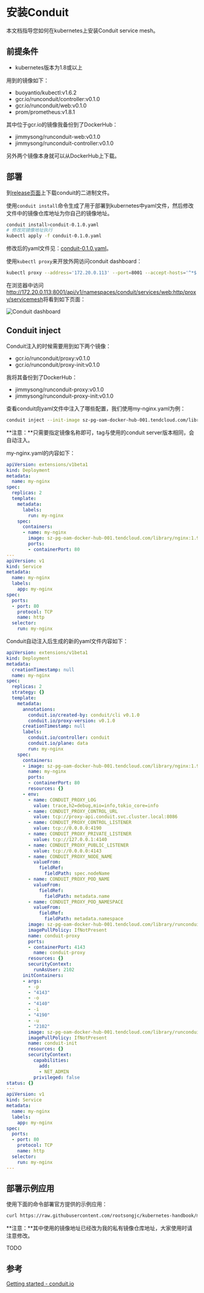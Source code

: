 # 安装Conduit

本文档指导您如何在kubernetes上安装Conduit service mesh。

## 前提条件

- kubernetes版本为1.8或以上

用到的镜像如下：

- buoyantio/kubectl:v1.6.2
- gcr.io/runconduit/controller:v0.1.0
- gcr.io/runconduit/web:v0.1.0
- prom/prometheus:v1.8.1

其中位于gcr.io的镜像我备份到了DockerHub：

- jimmysong/runconduit-web:v0.1.0
- jimmysong/runconduit-controller:v0.1.0

另外两个镜像本身就可以从DockerHub上下载。

## 部署

到[release页面](https://github.com/runconduit/conduit/releases)上下载conduit的二进制文件。

使用`conduit install`命令生成了用于部署到kubernetes中yaml文件，然后修改文件中的镜像仓库地址为你自己的镜像地址。

```bash
conduit install>conduit-0.1.0.yaml
# 修改完镜像地址执行
kubectl apply -f conduit-0.1.0.yaml
```

修改后的yaml文件见：[conduit-0.1.0.yaml](https://github.com/rootsongjc/kubernetes-handbook/tree/master/manifests/conduit-0.1.0.yaml)。

使用`kubectl proxy`来开放外网访问conduit dashboard：

```bash
kubectl proxy --address='172.20.0.113' --port=8001 --accept-hosts='^*$'
```

在浏览器中访问<http://172.20.0.113:8001/api/v1/namespaces/conduit/services/web:http/proxy/servicemesh>将看到如下页面：

![Conduit dashboard](../images/conduit-dashboard.jpg)

## Conduit inject

Conduit注入的时候需要用到如下两个镜像：

- gcr.io/runconduit/proxy:v0.1.0
- gcr.io/runconduit/proxy-init:v0.1.0

我将其备份到了DockerHub：

- jimmysong/runconduit-proxy:v0.1.0
- jimmysong/runconduit-proxy-init:v0.1.0

查看conduit向yaml文件中注入了哪些配置，我们使用my-nginx.yaml为例：

```bash
conduit inject --init-image sz-pg-oam-docker-hub-001.tendcloud.com/library/runconduit-proxy-init --proxy-image sz-pg-oam-docker-hub-001.tendcloud.com/library/runconduit-proxy my-nginx.yaml|kubectl apply -f -
```

**注意：**只需要指定镜像名称即可，tag与使用的conduit server版本相同，会自动注入。

my-nginx.yaml的内容如下：

```yaml
apiVersion: extensions/v1beta1
kind: Deployment
metadata:
  name: my-nginx
spec:
  replicas: 2
  template:
    metadata:
      labels:
        run: my-nginx
    spec:
      containers:
      - name: my-nginx
        image: sz-pg-oam-docker-hub-001.tendcloud.com/library/nginx:1.9
        ports:
        - containerPort: 80
---
apiVersion: v1
kind: Service
metadata:
  name: my-nginx
  labels:
    app: my-nginx
spec:
  ports:
  - port: 80
    protocol: TCP
    name: http
  selector:
    run: my-nginx
```

Conduit自动注入后生成的新的yaml文件内容如下：

```yaml
apiVersion: extensions/v1beta1
kind: Deployment
metadata:
  creationTimestamp: null
  name: my-nginx
spec:
  replicas: 2
  strategy: {}
  template:
    metadata:
      annotations:
        conduit.io/created-by: conduit/cli v0.1.0
        conduit.io/proxy-version: v0.1.0
      creationTimestamp: null
      labels:
        conduit.io/controller: conduit
        conduit.io/plane: data
        run: my-nginx
    spec:
      containers:
      - image: sz-pg-oam-docker-hub-001.tendcloud.com/library/nginx:1.9
        name: my-nginx
        ports:
        - containerPort: 80
        resources: {}
      - env:
        - name: CONDUIT_PROXY_LOG
          value: trace,h2=debug,mio=info,tokio_core=info
        - name: CONDUIT_PROXY_CONTROL_URL
          value: tcp://proxy-api.conduit.svc.cluster.local:8086
        - name: CONDUIT_PROXY_CONTROL_LISTENER
          value: tcp://0.0.0.0:4190
        - name: CONDUIT_PROXY_PRIVATE_LISTENER
          value: tcp://127.0.0.1:4140
        - name: CONDUIT_PROXY_PUBLIC_LISTENER
          value: tcp://0.0.0.0:4143
        - name: CONDUIT_PROXY_NODE_NAME
          valueFrom:
            fieldRef:
              fieldPath: spec.nodeName
        - name: CONDUIT_PROXY_POD_NAME
          valueFrom:
            fieldRef:
              fieldPath: metadata.name
        - name: CONDUIT_PROXY_POD_NAMESPACE
          valueFrom:
            fieldRef:
              fieldPath: metadata.namespace
        image: sz-pg-oam-docker-hub-001.tendcloud.com/library/runconduit-proxy:v0.1.0
        imagePullPolicy: IfNotPresent
        name: conduit-proxy
        ports:
        - containerPort: 4143
          name: conduit-proxy
        resources: {}
        securityContext:
          runAsUser: 2102
      initContainers:
      - args:
        - -p
        - "4143"
        - -o
        - "4140"
        - -i
        - "4190"
        - -u
        - "2102"
        image: sz-pg-oam-docker-hub-001.tendcloud.com/library/runconduit-proxy-init:v0.1.0
        imagePullPolicy: IfNotPresent
        name: conduit-init
        resources: {}
        securityContext:
          capabilities:
            add:
            - NET_ADMIN
          privileged: false
status: {}
---
apiVersion: v1
kind: Service
metadata:
  name: my-nginx
  labels:
    app: my-nginx
spec:
  ports:
  - port: 80
    protocol: TCP
    name: http
  selector:
    run: my-nginx
---
```

## 部署示例应用

使用下面的命令部署官方提供的示例应用：

```bash
curl https://raw.githubusercontent.com/rootsongjc/kubernetes-handbook/master/manifests/conduit/emojivoto.yml | conduit inject --init-image sz-pg-oam-docker-hub-001.tendcloud.com/library/runconduit-proxy-init --proxy-image sz-pg-oam-docker-hub-001.tendcloud.com/library/runconduit-proxy - --skip-inbound-ports=80 | kubectl apply -f -
```

**注意：**其中使用的镜像地址已经改为我的私有镜像仓库地址，大家使用时请注意修改。

TODO

## 参考

[Getting started - conduit.io](https://conduit.io/getting-started/)
